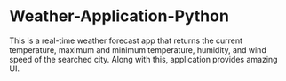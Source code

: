 # Weather-Application-Python
This is a real-time weather forecast app that returns the current temperature, maximum and minimum temperature, humidity, and wind speed of the searched city. Along with this, application provides amazing UI.
